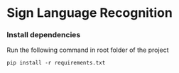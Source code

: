 # Sign Language Recognition

### Install dependencies

Run the following command in root folder of the project
```
pip install -r requirements.txt
```


